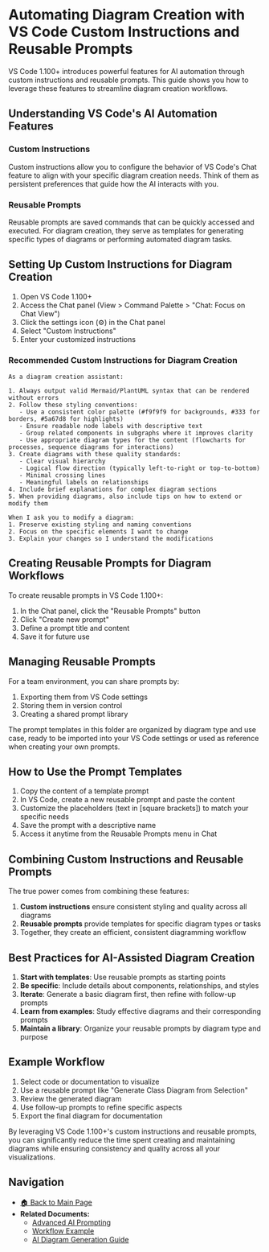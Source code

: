 # Automating Diagram Creation with VS Code Custom Instructions and Reusable Prompts

VS Code 1.100+ introduces powerful features for AI automation through custom instructions and reusable prompts. This guide shows you how to leverage these features to streamline diagram creation workflows.

## Understanding VS Code's AI Automation Features

### Custom Instructions

Custom instructions allow you to configure the behavior of VS Code's Chat feature to align with your specific diagram creation needs. Think of them as persistent preferences that guide how the AI interacts with you.

### Reusable Prompts

Reusable prompts are saved commands that can be quickly accessed and executed. For diagram creation, they serve as templates for generating specific types of diagrams or performing automated diagram tasks.

## Setting Up Custom Instructions for Diagram Creation

1. Open VS Code 1.100+
2. Access the Chat panel (View > Command Palette > "Chat: Focus on Chat View")
3. Click the settings icon (⚙️) in the Chat panel
4. Select "Custom Instructions"
5. Enter your customized instructions

### Recommended Custom Instructions for Diagram Creation

```
As a diagram creation assistant:

1. Always output valid Mermaid/PlantUML syntax that can be rendered without errors
2. Follow these styling conventions:
   - Use a consistent color palette (#f9f9f9 for backgrounds, #333 for borders, #5a67d8 for highlights)
   - Ensure readable node labels with descriptive text
   - Group related components in subgraphs where it improves clarity
   - Use appropriate diagram types for the content (flowcharts for processes, sequence diagrams for interactions)
3. Create diagrams with these quality standards:
   - Clear visual hierarchy
   - Logical flow direction (typically left-to-right or top-to-bottom)
   - Minimal crossing lines
   - Meaningful labels on relationships
4. Include brief explanations for complex diagram sections
5. When providing diagrams, also include tips on how to extend or modify them

When I ask you to modify a diagram:
1. Preserve existing styling and naming conventions
2. Focus on the specific elements I want to change
3. Explain your changes so I understand the modifications
```

## Creating Reusable Prompts for Diagram Workflows

To create reusable prompts in VS Code 1.100+:

1. In the Chat panel, click the "Reusable Prompts" button
2. Click "Create new prompt"
3. Define a prompt title and content
4. Save it for future use

## Managing Reusable Prompts

For a team environment, you can share prompts by:

1. Exporting them from VS Code settings
2. Storing them in version control
3. Creating a shared prompt library

The prompt templates in this folder are organized by diagram type and use case, ready to be imported into your VS Code settings or used as reference when creating your own prompts.

## How to Use the Prompt Templates

1. Copy the content of a template prompt
2. In VS Code, create a new reusable prompt and paste the content
3. Customize the placeholders (text in [square brackets]) to match your specific needs
4. Save the prompt with a descriptive name
5. Access it anytime from the Reusable Prompts menu in Chat

## Combining Custom Instructions and Reusable Prompts

The true power comes from combining these features:

1. **Custom instructions** ensure consistent styling and quality across all diagrams
2. **Reusable prompts** provide templates for specific diagram types or tasks
3. Together, they create an efficient, consistent diagramming workflow

## Best Practices for AI-Assisted Diagram Creation

1. **Start with templates**: Use reusable prompts as starting points
2. **Be specific**: Include details about components, relationships, and styles
3. **Iterate**: Generate a basic diagram first, then refine with follow-up prompts
4. **Learn from examples**: Study effective diagrams and their corresponding prompts
5. **Maintain a library**: Organize your reusable prompts by diagram type and purpose

## Example Workflow

1. Select code or documentation to visualize
2. Use a reusable prompt like "Generate Class Diagram from Selection"
3. Review the generated diagram
4. Use follow-up prompts to refine specific aspects
5. Export the final diagram for documentation

By leveraging VS Code 1.100+'s custom instructions and reusable prompts, you can significantly reduce the time spent creating and maintaining diagrams while ensuring consistency and quality across all your visualizations.

## Navigation

- [🏠 Back to Main Page](README.md)
- **Related Documents:**
  - [Advanced AI Prompting](advanced_ai_prompting.md)
  - [Workflow Example](workflow_example.md)
  - [AI Diagram Generation Guide](ai_diagram_generation_guide.md)
